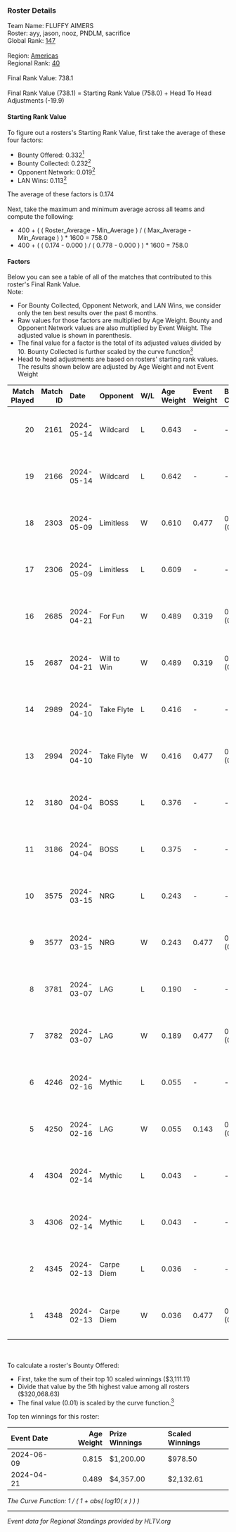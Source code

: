 ### Roster Details<br />
Team Name: FLUFFY AIMERS<br />
Roster: ayy, jason, nooz, PNDLM, sacrifice<br />
Global Rank: [147](../standings_global.md)<br />
<br />
Region: [Americas]( ../standings_americas.md)<br />
Regional Rank: [40]( ../standings_americas.md)<br />
<br />
Final Rank Value:  738.1<br />
<br />
Final Rank Value (738.1) = Starting Rank Value (758.0) + Head To Head Adjustments (-19.9)<br />

#### Starting Rank Value<br />
To figure out a rosters's Starting Rank Value, first take the average of these four factors:<br />
- Bounty Offered: 0.332[<sup>1</sup>](#table2)
- Bounty Collected: 0.232[<sup>2</sup>](#table1)
- Opponent Network: 0.019[<sup>2</sup>](#table1)
- LAN Wins: 0.113[<sup>2</sup>](#table1)

The average of these factors is 0.174<br />
<br />
Next, take the maximum and minimum average across all teams and compute the following:<br />
- 400 + ( ( Roster_Average - Min_Average ) / ( Max_Average - Min_Average ) ) * 1600 = 758.0
- 400 + ( ( 0.174 - 0.000 ) / ( 0.778 - 0.000 ) ) * 1600 = 758.0


#### Factors<br />
Below you can see a table of all of the matches that contributed to this roster's Final Rank Value.<br />
Note:<br />

- For Bounty Collected, Opponent Network, and LAN Wins, we consider only the ten best results over the past 6 months.
- Raw values for those factors are multiplied by Age Weight. Bounty and Opponent Network values are also multiplied by Event Weight. The adjusted value is shown in parenthesis.
- The final value for a factor is the total of its adjusted values divided by 10. Bounty Collected is further scaled by the curve function[<sup>3</sup>](#curveFunction)
- Head to head adjustments are based on rosters' starting rank values. The results shown below are adjusted by Age Weight and not Event Weight
<span id="table1"></span><br />


| Match Played | Match ID | Date       | Opponent    | W/L | Age Weight | Event Weight | Bounty Collected | Opponent Network | LAN Wins  | H2H Adj. | Roster                                 |
| -: | -: | :- | :- | :- | :- | :- | :- | :- | :- | -: | :- |
|           20 |     2161 | 2024-05-14 | Wildcard    | L   | 0.643      | -            | -                | -                | -         |    -6.16 | ayy, jason, nooz, PNDLM, sacrifice     |
|           19 |     2166 | 2024-05-14 | Wildcard    | L   | 0.642      | -            | -                | -                | -         |    -6.46 | ayy, jason, nooz, PNDLM, sacrifice     |
|           18 |     2303 | 2024-05-09 | Limitless   | W   | 0.610      | 0.477        | 0.001 (0.000)    | 0.159 (0.046)    | 0 (0.000) |     6.90 | ayy, jason, nooz, PNDLM, sacrifice     |
|           17 |     2306 | 2024-05-09 | Limitless   | L   | 0.609      | -            | -                | -                | -         |   -12.62 | ayy, jason, nooz, PNDLM, sacrifice     |
|           16 |     2685 | 2024-04-21 | For Fun     | W   | 0.489      | 0.319        | 0.003 (0.001)    | 0.019 (0.003)    | 1 (0.489) |     5.87 | ayy, brett, Fr3nk1e, jason, PNDLM      |
|           15 |     2687 | 2024-04-21 | Will to Win | W   | 0.489      | 0.319        | 0.001 (0.000)    | 0.000 (0.000)    | 1 (0.489) |     3.36 | ayy, brett, Fr3nk1e, jason, PNDLM      |
|           14 |     2989 | 2024-04-10 | Take Flyte  | L   | 0.416      | -            | -                | -                | -         |    -7.63 | ayy, intra, jason, PNDLM, sacrifice    |
|           13 |     2994 | 2024-04-10 | Take Flyte  | W   | 0.416      | 0.477        | 0.002 (0.000)    | 0.231 (0.046)    | 0 (0.000) |     5.57 | ayy, jason, nooz, PNDLM, sacrifice     |
|           12 |     3180 | 2024-04-04 | BOSS        | L   | 0.376      | -            | -                | -                | -         |    -5.19 | ayy, intra, jason, nooz, sacrifice     |
|           11 |     3186 | 2024-04-04 | BOSS        | L   | 0.375      | -            | -                | -                | -         |    -5.36 | ayy, intra, jason, PNDLM, sacrifice    |
|           10 |     3575 | 2024-03-15 | NRG         | L   | 0.243      | -            | -                | -                | -         |    -2.95 | ayy, intra, jason, PNDLM, sacrifice    |
|            9 |     3577 | 2024-03-15 | NRG         | W   | 0.243      | 0.477        | 0.020 (0.002)    | 0.502 (0.058)    | 0 (0.000) |     4.77 | ayy, intra, jason, PNDLM, sacrifice    |
|            8 |     3781 | 2024-03-07 | LAG         | L   | 0.190      | -            | -                | -                | -         |    -2.41 | ayy, jason, LEARSI, PNDLM, sacrifice   |
|            7 |     3782 | 2024-03-07 | LAG         | W   | 0.189      | 0.477        | 0.012 (0.001)    | 0.376 (0.034)    | 0 (0.000) |     3.61 | ayy, jason, LEARSI, PNDLM, sacrifice   |
|            6 |     4246 | 2024-02-16 | Mythic      | L   | 0.055      | -            | -                | -                | -         |    -0.79 | intra, jason, LEARSI, PNDLM, sacrifice |
|            5 |     4250 | 2024-02-16 | LAG         | W   | 0.055      | 0.143        | 0.012 (0.000)    | 0.376 (0.003)    | 0 (0.000) |     1.06 | intra, jason, LEARSI, PNDLM, sacrifice |
|            4 |     4304 | 2024-02-14 | Mythic      | L   | 0.043      | -            | -                | -                | -         |    -0.61 | intra, jason, LEARSI, PNDLM, sacrifice |
|            3 |     4306 | 2024-02-14 | Mythic      | L   | 0.043      | -            | -                | -                | -         |    -0.61 | intra, jason, LEARSI, PNDLM, sacrifice |
|            2 |     4345 | 2024-02-13 | Carpe Diem  | L   | 0.036      | -            | -                | -                | -         |    -0.70 | intra, jason, LEARSI, PNDLM, sacrifice |
|            1 |     4348 | 2024-02-13 | Carpe Diem  | W   | 0.036      | 0.477        | 0.005 (0.000)    | 0.035 (0.001)    | 0 (0.000) |     0.44 | intra, jason, LEARSI, PNDLM, sacrifice |

<br />
<span id="table2"></span><br />
To calculate a roster's Bounty Offered:<br />

- First, take the sum of their top 10 scaled winnings ($3,111.11)
- Divide that value by the 5th highest value among all rosters ($320,068.63)
- The final value (0.01) is scaled by the curve function.[<sup>3</sup>](#curveFunction)

Top ten winnings for this roster:<br />

| Event Date | Age Weight | Prize Winnings | Scaled Winnings |
| :- | -: | :- | :- |
| 2024-06-09 |      0.815 | $1,200.00      | $978.50         |
| 2024-04-21 |      0.489 | $4,357.00      | $2,132.61       |


<span id="curveFunction"></span>_The Curve Function: 1 / ( 1 + abs( log10( x ) ) )_<br />

---
_Event data for Regional Standings provided by HLTV.org_<br />

